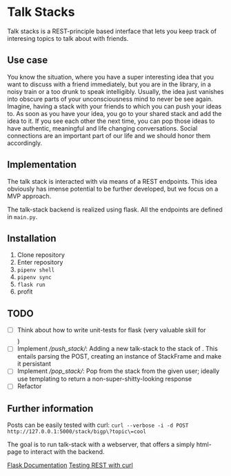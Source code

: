 # Talk Stacks

Talk stacks is a REST-principle based interface that lets you keep track of interesing topics to talk about with friends.

## Use case

You know the situation, where you have a super interesting idea that you want to discuss with a friend immediately, but you are in the library, in a noisy train or a too drunk to speak intelligibly. Usually, the idea just vanishes into obscure parts of your unconsciousness mind to never be see again. Imagine, having a stack with your friends to which you can push your ideas to. As soon as you have your idea, you go to your shared stack and add the idea to it. If you see each other the next time, you can pop those ideas to have authentic, meaningful and life changing conversations. Social connections are an important part of our life and we should honor them accordingly.

## Implementation

The talk stack is interacted with via means of a REST endpoints. This idea obviously has imense potential to be further developed, but we focus on a MVP approach.

The talk-stack backend is realized using flask. All the endpoints are defined in `main.py`.

## Installation

1. Clone repository
2. Enter repository
3. `pipenv shell`
4. `pipenv sync`
4. `flask run`
5. profit

## TODO

- [ ] Think about how to write unit-tests for flask (very valuable skill for $$$$)
- [ ] Implement */push_stack/<user>*: Adding a new talk-stack to the stack of <user>. This entails parsing the POST, creating an instance of StackFrame and make it persistant
- [ ] Implement */pop_stack/<user>*: Pop from the stack from the given user; ideally use templating to return a non-super-shitty-looking response
- [ ] Refactor

## Further information

Posts can be easily tested with curl: `curl --verbose -i -d POST  http://127.0.0.1:5000/stack/bigp\?topic\=cool`

The goal is to run talk-stack with a webserver, that offers a simply html-page to interact with the backend.

[Flask Documentation](https://flask.palletsprojects.com/en/1.1.x/quickstart/#)
[Testing REST with curl](https://www.codepedia.org/ama/how-to-test-a-rest-api-from-command-line-with-curl/)
